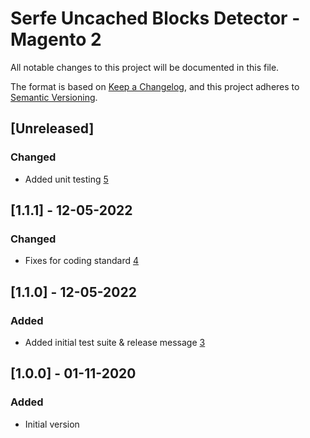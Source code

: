 # Serfe Uncached Blocks Detector - Magento 2 
All notable changes to this project will be documented in this file.

The format is based on [Keep a Changelog](https://keepachangelog.com/en/1.0.0/),
and this project adheres to [Semantic Versioning](https://semver.org/spec/v2.0.0.html).

## [Unreleased]
### Changed
- Added unit testing [5](https://tracker.serfe.com/view.php?id=5)

## [1.1.1] - 12-05-2022
### Changed
- Fixes for coding standard [4](https://tracker.serfe.com/view.php?id=4)

## [1.1.0] - 12-05-2022
### Added
- Added initial test suite & release message [3](https://tracker.serfe.com/view.php?id=3)

## [1.0.0] - 01-11-2020
### Added
- Initial version